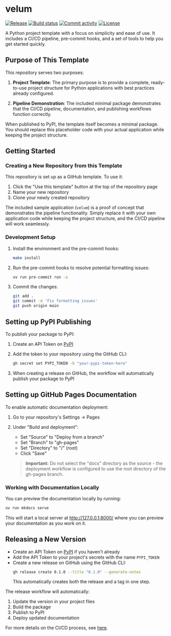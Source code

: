 # velum

[![Release](https://img.shields.io/github/v/release/shaneholloman/velum)](https://img.shields.io/github/v/release/shaneholloman/velum)
[![Build status](https://img.shields.io/github/actions/workflow/status/shaneholloman/velum/main.yml?branch=main)](https://github.com/shaneholloman/velum/actions/workflows/main.yml?query=branch%3Amain)
[![Commit activity](https://img.shields.io/github/commit-activity/m/shaneholloman/velum)](https://img.shields.io/github/commit-activity/m/shaneholloman/velum)
[![License](https://img.shields.io/github/license/shaneholloman/velum)](https://img.shields.io/github/license/shaneholloman/velum)

A Python project template with a focus on simplicity and ease of use. It includes a CI/CD pipeline, pre-commit hooks, and a set of tools to help you get started quickly.

## Purpose of This Template

This repository serves two purposes:

1. **Project Template**: The primary purpose is to provide a complete, ready-to-use project structure for Python applications with best practices already configured.

2. **Pipeline Demonstration**: The included minimal package demonstrates that the CI/CD pipeline, documentation, and publishing workflows function correctly.

When published to PyPI, the template itself becomes a minimal package. You should replace this placeholder code with your actual application while keeping the project structure.

## Getting Started

### Creating a New Repository from this Template

This repository is set up as a GitHub template. To use it:

1. Click the "Use this template" button at the top of the repository page
2. Name your new repository
3. Clone your newly created repository

The included sample application (`velum`) is a proof of concept that demonstrates the pipeline functionality. Simply replace it with your own application code while keeping the project structure, and the CI/CD pipeline will work seamlessly.

### Development Setup

1. Install the environment and the pre-commit hooks:

   ```sh
   make install
   ```

2. Run the pre-commit hooks to resolve potential formatting issues:

   ```sh
   uv run pre-commit run -a
   ```

3. Commit the changes:

   ```sh
   git add .
   git commit -m 'Fix formatting issues'
   git push origin main
   ```

## Setting up PyPI Publishing

To publish your package to PyPI:

1. Create an API Token on [PyPI](https://pypi.org/)
2. Add the token to your repository using the GitHub CLI:

   ```sh
   gh secret set PYPI_TOKEN -b "your-pypi-token-here"
   ```

3. When creating a release on GitHub, the workflow will automatically publish your package to PyPI

## Setting up GitHub Pages Documentation

To enable automatic documentation deployment:

1. Go to your repository's Settings → Pages
2. Under "Build and deployment":
   - Set "Source" to "Deploy from a branch"
   - Set "Branch" to "gh-pages"
   - Set "Directory" to "/" (root)
   - Click "Save"

   > **Important:** Do not select the "docs" directory as the source - the deployment workflow is configured to use the root directory of the gh-pages branch.

### Working with Documentation Locally

You can preview the documentation locally by running:

```sh
uv run mkdocs serve
```

This will start a local server at http://127.0.0.1:8000/ where you can preview your documentation as you work on it.

## Releasing a New Version

- Create an API Token on [PyPI](https://pypi.org/) if you haven't already
- Add the API Token to your project's secrets with the name `PYPI_TOKEN`
- Create a new release on GitHub using the GitHub CLI:
  ```sh
  gh release create 0.1.0 --title "0.1.0" --generate-notes
  ```
  This automatically creates both the release and a tag in one step.

The release workflow will automatically:

1. Update the version in your project files
2. Build the package
3. Publish to PyPI
4. Deploy updated documentation

For more details on the CI/CD process, see [here](https://shaneholloman.github.io/uvi/features/cicd/#how-to-trigger-a-release).
